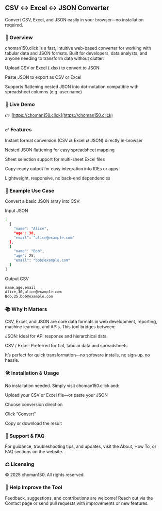 ## CSV ↔ Excel ↔ JSON Converter

Convert CSV, Excel, and JSON easily in your browser—no installation required.

### 🔧 Overview

choman150.click is a fast, intuitive web-based converter for working with tabular data and JSON formats. Built for developers, data analysts, and anyone needing to transform data without clutter:

Upload CSV or Excel (.xlsx) to convert to JSON

Paste JSON to export as CSV or Excel

Supports flattening nested JSON into dot-notation compatible with spreadsheet columns (e.g. user.name)

### 🚀 Live Demo

👉 [https://choman150.click](https://choman150.click)

### ✅ Features

Instant format conversion (CSV ⇄ Excel ⇄ JSON) directly in-browser

Nested JSON flattening for easy spreadsheet mapping

Sheet selection support for multi-sheet Excel files

Copy-ready output for easy integration into IDEs or apps

Lightweight, responsive, no back-end dependencies

### 🧪 Example Use Case

Convert a basic JSON array into CSV:

Input JSON

```bash
[
  {
    "name": "Alice",
    "age": 30,
    "email": "alice@example.com"
  },
  {
    "name": "Bob",
    "age": 25,
    "email": "bob@example.com"
  }
]
```

Output CSV

```bash
name,age,email
Alice,30,alice@example.com
Bob,25,bob@example.com
```

### 📚 Why It Matters

CSV, Excel, and JSON are core data formats in web development, reporting, machine learning, and APIs. This tool bridges between:

JSON: Ideal for API response and hierarchical data

CSV / Excel: Preferred for flat, tabular data and spreadsheets

It’s perfect for quick transformation—no software installs, no sign‑up, no hassle.

### 🛠 Installation & Usage

No installation needed. Simply visit choman150.click and:

Upload your CSV or Excel file—or paste your JSON

Choose conversion direction

Click “Convert”

Copy or download the result

### 📘 Support & FAQ

For guidance, troubleshooting tips, and updates, visit the About, How To, or FAQ sections on the website.

### ⚖️ Licensing

© 2025 choman150. All rights reserved.

### 🚀 Help Improve the Tool

Feedback, suggestions, and contributions are welcome! Reach out via the Contact page or send pull requests with improvements or new features.
